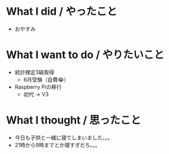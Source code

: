 # What I did / やったこと
- おやすみ

# What I want to do / やりたいこと
- 統計検定3級取得
  - 6月受験（自費😂）
- Raspberry Piの移行
  - 初代 → V3

# What I thought / 思ったこと
- 今日も子供と一緒に寝てしまいました。。。
- 21時から9時までとか寝すぎだろ。。。
